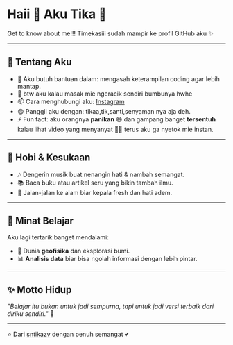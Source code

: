# Haii 👋 Aku Tika 🌸  

Get to know about me!!!
Timekasiii sudah mampir ke profil GitHub aku ✨  

---

## 🌷 Tentang Aku   
- 🤔 Aku butuh bantuan dalam: mengasah keterampilan coding agar lebih mantap.  
- 💬 btw aku kalau masak mie ngeracik sendiri bumbunya hwhe
- 📫 Cara menghubungi aku: [Instagram](https://instagram.com/sntikazv)   
- 😄 Panggil aku dengan: tikaa,tik,santi,senyaman nya aja deh.  
- ⚡ Fun fact: aku orangnya **panikan** 😅 dan gampang banget **tersentuh** kalau lihat video yang menyanyat 🥺💖 terus aku ga nyetok mie instan. 

---

## 💖 Hobi & Kesukaan
- 🎶 Dengerin musik buat nenangin hati & nambah semangat.  
- 📚 Baca buku atau artikel seru yang bikin tambah ilmu.  
- 🌿 Jalan-jalan ke alam biar kepala fresh dan hati adem.  

---

## 🌱 Minat Belajar
Aku lagi tertarik banget mendalami:  
- 🔬 Dunia **geofisika** dan eksplorasi bumi.  
- 📊 **Analisis data** biar bisa ngolah informasi dengan lebih pintar.   

---

## ✨ Motto Hidup
_"Belajar itu bukan untuk jadi sempurna, tapi untuk jadi versi terbaik dari diriku sendiri."_ 🌸  

---

⭐️ Dari [sntikazv](https://github.com/sntikazv) dengan penuh semangat 💕
